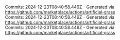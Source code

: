 Commits: 2024-12-23T08:40:58.449Z - Generated via https://github.com/marketplace/actions/artificial-grass
<br>
Commits: 2024-12-23T08:40:58.449Z - Generated via https://github.com/marketplace/actions/artificial-grass
<br>
Commits: 2024-12-23T08:40:58.449Z - Generated via https://github.com/marketplace/actions/artificial-grass
<br>

